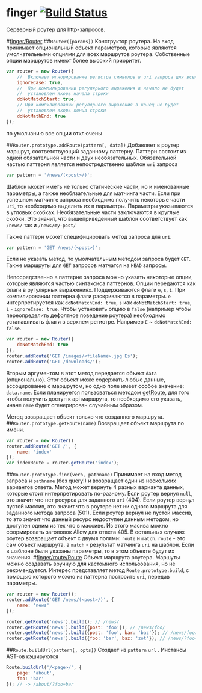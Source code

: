 finger [![Build Status](https://travis-ci.org/golyshevd/finger.svg?branch=master)](https://travis-ci.org/golyshevd/finger)
=========

Серверный роутер для http-запросов.

#[finger/Router](Router.js)
##```Router([params])```
Конструктор роутера. На вход принимает опциональный объект параметров, которые являются умолчательными опциями для всех маршрутов роутера. Собственные опции маршрутов имеют более высокий приоритет.
```js
var router = new Router({
    //  Включает игнорирование регистра символов в uri запроса для всех маршрутов
    ignoreCase: true,
    //  При компилировании регулярного выражения в начало не будет 
    //  установлен якорь начала строки
    doNotMatchStart: true,
    // При компилировании регулярного выражения в конец не будет 
    //  установлен якорь конца строки
    doNotMathEnd: true
});
```

по умолчанию все опции отключены

##```Router.prototype.addRoute(pattern[, data])```
Добавляет в роутер маршрут, соответствующий заданному паттерну.
Паттерн состоит из одной обязательной части и двух необязательных. Обязательной частью паттерня является непостредственно шаблон ```uri``` запроса
```js
var pattern = '/news/(<post>/)';
```
Шаблон может иметь не только статические части, но и именованные параметры, а также необязательные для матчинга части.
Если при успешном матчинге запроса необходимо получить некоторые части ```uri```, то необходимо выделить их в параметры. Параметры указываются в угловых скобках. Необязательные части заключаются в круглые скобки. Это значит, что вышеприведенный шаблон соответствует как ```/news/``` так и ```/news/my-post/```

Также паттерн может специфицировать метод запроса для ```uri```.
```js
var pattern = 'GET /news/(<post>)';
```
Если не указать метод, то умолчательным методом запроса будет ```GET```. Также маршруты для ```GET``` запросов матчатся на ```HEAD``` запросы.

Непосредственно в паттерне запроса можно указать некоторые опции, которые являются частью синтаксиса паттернов. Опции передаются как флаги в ругулярных выражениях. Поддерживаются флаги ```e```, ```s```, ```i```. При компилировании паттерна флаги раскриваются в параметры. ```e``` интерпретируется как ```doNotMatchEnd: true```, ```s``` как ```doNotMatchStart: true```, ```i``` - ```ignoreCase: true```. Чтобы установить опцию в ```false``` (например чтобы переопределить дефолтное поведение роутера) необходимо устанавливать флаги в верхнем регистре. Например ```E``` ~ ```doNotMatchEnd: false```.
```js
var router = new Router({
    doNotMatchEnd: true
});
router.addRoute('GET /images/<fileName>.jpg Es');
router.addRoute('GET /downloads/');
```
Вторым аргументом в этот метод передается объект ```data``` (опционально). Этот объект може содержать любые данные, ассоцированне с маршрутом, но одно поле имеет особое значение: ```data.name```. Если планируется пользоваться методом [getRoute](#routerprototypegetroutename), для того чтобы получить доступ к api маршрута, то необходимо его указать, иначе ```name``` будет сгенерирован случайным образом.

Метод возвращает объект только что созданного маршрута.
##```Router.prototype.getRoute(name)```
Возвращает объект маршрута по имени.
```js
var router = new Router()
router.addRoute('GET /', {
    name: 'index'
});
var indexRoute = router.getRoute('index');
```
##```Router.prototype.find(verb, pathname)```
Принимает на вход метод запроса и ```pathname``` (без query!) и возвращает один из нескольких вариантов ответа.
Метод может вернуть 4 разных варианта данных, которые стоит интерпретировать по-разному. 
Если роутер вернул ```null```, это значит что нет ресурса для заданного ```uri``` (404).
Если роутер вернул пустой массив, это значит что в роутере нет ни одного маршрута для заданного метода запроса (501).
Если роутер вернул не пустой массив, то это значит что данный ресурс недоступен данным методом, но доступен одним из тех что в массиве. Из этого масива можно сформировать заголовок Allow для ответа 405.
В остальных случаях роутер возвращает объект с двумя полями: ```route``` и ```match```. ```route``` - это сам объект маршрута, а ```match``` - результат матчинга ```uri``` на шаблон. Если в шаблоне были указаны параметры, то в этом объекте будут их значения.
#[finger/route/Route](route/Route.js)
Объект маршрута роутера. Маршуты можно создавать вручную для кастомного использования, но не рекомендуется. Интерес представляет метод ```Route.prototype.build```, с помощью которого можно из паттерна построить ```uri```, передав параметры.
```js
var router = new Router();
router.addRoute('GET /news/(<post>/)', {
    name: 'news'
});

router.getRoute('news').build(); // /news/
router.getRoute('news').build({post: 'foo'}); // /news/foo/
router.getRoute('news').build({post: 'foo', bar: 'baz'}); // /news/foo/?bar=baz
router.getRoute('news').build({foo: 'bar', baz: 'zot'}); // /news/?foo=bar&baz=zot
```
##```Route.buildUrl(pattern[, opts])```
Создает из ```pattern``` ```url``` . Инстансы AST-ов кэшируются
```js
Route.buildUrl('/<page>/', {
    page: 'about',
    foo: 'bar'
}); // -> /about/?foo=bar
```
